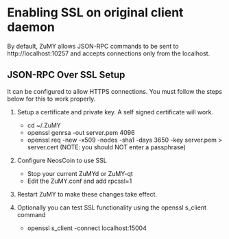 Enabling SSL on original client daemon
======================================
By default, ZuMY allows JSON-RPC commands to be sent to http://localhost:10257
and accepts connections only from the localhost.

JSON-RPC Over SSL Setup
-----------------------
It can be configured to allow HTTPS connections.  You must follow the steps below
for this to work properly.

1. Setup a certificate and private key.  A self signed certificate will work.
    * cd ~/.ZuMY
    * openssl genrsa -out server.pem 4096
    * openssl req -new -x509 -nodes -sha1 -days 3650 -key server.pem > server.cert
    (NOTE: you should NOT enter a passphrase)

2. Configure NeosCoin to use SSL
    * Stop your current ZuMYd or ZuMY-qt
    * Edit the ZuMY.conf and add
      rpcssl=1

3. Restart ZuMY to make these changes take effect.

4. Optionally you can test SSL functionality using the openssl s_client command
    * openssl s_client -connect localhost:15004
